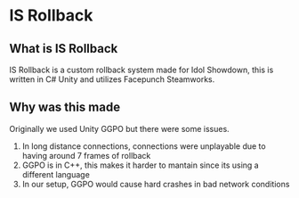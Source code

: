 # IS Rollback
## What is IS Rollback
IS Rollback is a custom rollback system made for Idol Showdown, this is written in C# Unity and utilizes Facepunch Steamworks.

## Why was this made
Originally we used Unity GGPO but there were some issues.
1. In long distance connections, connections were unplayable due to having around 7 frames of rollback
2. GGPO is in C++, this makes it harder to mantain since its using a different language
3. In our setup, GGPO would cause hard crashes in bad network conditions
